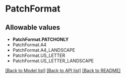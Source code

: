 # PatchFormat


## Allowable values

* **PatchFormat.PATCHONLY**
* PatchFormat.A4
* PatchFormat.A4_LANDSCAPE
* PatchFormat.US_LETTER
* PatchFormat.US_LETTER_LANDSCAPE

[[Back to Model list]](../README.md#documentation-for-models) [[Back to API list]](../README.md#documentation-for-api-endpoints) [[Back to README]](../README.md)
